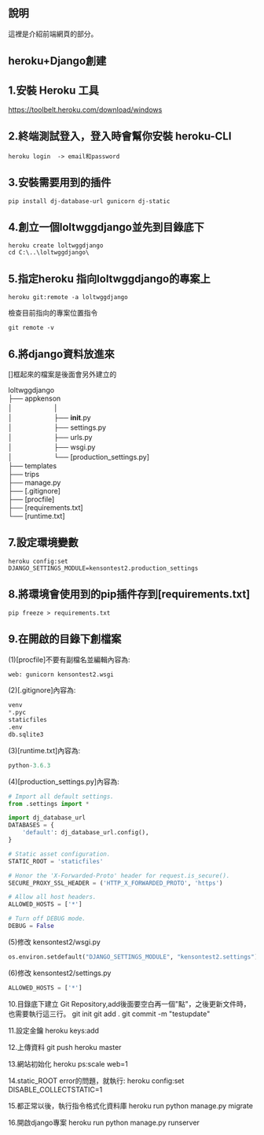 ## 說明 ##
這裡是介紹前端網頁的部分。

## heroku+Django創建 ##

## 1.安裝 Heroku 工具
https://toolbelt.heroku.com/download/windows

## 2.終端測試登入，登入時會幫你安裝 heroku-CLI  
```command
heroku login  -> email和password
```
## 3.安裝需要用到的插件  
```command
pip install dj-database-url gunicorn dj-static
```
## 4.創立一個loltwggdjango並先到目錄底下
```command
heroku create loltwggdjango
cd C:\..\loltwggdjango\
```
## 5.指定heroku 指向loltwggdjango的專案上
```command
heroku git:remote -a loltwggdjango
```
檢查目前指向的專案位置指令
```command
git remote -v
```
## 6.將django資料放進來

[]框起來的檔案是後面會另外建立的

loltwggdjango  
    ├── appkenson  
    │　　　　　　│   
    │　　　　　　├── __init__.py  
    │　　　　　　├── settings.py  
    │　　　　　　├── urls.py  
    │　　　　　　├── wsgi.py  
    │　　　　　　└── [production_settings.py]  
    ├── templates  
    ├── trips  
    ├── manage.py  
    ├── [.gitignore]  
    ├── [procfile]  
    ├── [requirements.txt]  
    └── [runtime.txt]  

## 7.設定環境變數
```linux
heroku config:set DJANGO_SETTINGS_MODULE=kensontest2.production_settings
```
## 8.將環境會使用到的pip插件存到[requirements.txt]
```linux
pip freeze > requirements.txt
```
## 9.在開啟的目錄下創檔案
(1)[procfile]不要有副檔名並編輯內容為:  
```python
web: gunicorn kensontest2.wsgi
```
(2)[.gitignore]內容為:  
```python
venv
*.pyc
staticfiles
.env
db.sqlite3
```
(3)[runtime.txt]內容為:
```python
python-3.6.3
```
(4)[production_settings.py]內容為:
```python
# Import all default settings.
from .settings import *

import dj_database_url
DATABASES = {
    'default': dj_database_url.config(),
}

# Static asset configuration.
STATIC_ROOT = 'staticfiles'

# Honor the 'X-Forwarded-Proto' header for request.is_secure().
SECURE_PROXY_SSL_HEADER = ('HTTP_X_FORWARDED_PROTO', 'https')

# Allow all host headers.
ALLOWED_HOSTS = ['*']

# Turn off DEBUG mode.
DEBUG = False
```
(5)修改 kensontest2/wsgi.py
```python
os.environ.setdefault("DJANGO_SETTINGS_MODULE", "kensontest2.settings")
```
(6)修改 kensontest2/settings.py
```python
ALLOWED_HOSTS = ['*']
```


10.目錄底下建立 Git Repository,add後面要空白再一個"點"，之後更新文件時，也需要執行這三行。
git init
git add .
git commit -m "testupdate"

11.設定金鑰
heroku keys:add

12.上傳資料
git push heroku master

13.網站初始化
heroku ps:scale web=1

14.static_ROOT error的問題，就執行:
heroku config:set DISABLE_COLLECTSTATIC=1

15.都正常以後，執行指令格式化資料庫
heroku run python manage.py migrate

16.開啟django專案
heroku run python manage.py runserver